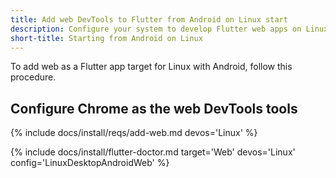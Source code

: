 ```yaml
---
title: Add web DevTools to Flutter from Android on Linux start
description: Configure your system to develop Flutter web apps on Linux.
short-title: Starting from Android on Linux
---
```


To add web as a Flutter app target for Linux with Android,
follow this procedure.

## Configure Chrome as the web DevTools tools

{% include docs/install/reqs/add-web.md devos='Linux' %}

{% include docs/install/flutter-doctor.md
   target='Web'
   devos='Linux'
   config='LinuxDesktopAndroidWeb' %}
